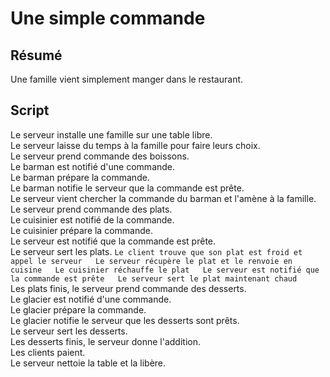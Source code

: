 Une simple commande
===================

Résumé
------

Une famille vient simplement manger dans le restaurant.

Script
------

Le serveur installe une famille sur une table libre.  
Le serveur laisse du temps à la famille pour faire leurs choix.  
Le serveur prend commande des boissons.  
Le barman est notifié d'une commande.  
Le barman prépare la commande.  
Le barman notifie le serveur que la commande est prête.  
Le serveur vient chercher la commande du barman et l'amène à la famille.  
Le serveur prend commande des plats.  
Le cuisinier est notifié de la commande.  
Le cuisinier prépare la commande.  
Le serveur est notifié que la commande est prête.  
Le serveur sert les plats.
`Le client trouve que son plat est froid et appel le serveur  
Le serveur récupère le plat et le renvoie en cuisine  
Le cuisinier réchauffe le plat  
Le serveur est notifié que la commande est prête  
Le serveur sert le plat maintenant chaud  `  
Les plats finis, le serveur prend commande des desserts.  
Le glacier est notifié d'une commande.  
Le glacier prépare la commande.  
Le glacier notifie le serveur que les desserts sont prêts.  
Le serveur sert les desserts.  
Les desserts finis, le serveur donne l'addition.  
Les clients paient.  
Le serveur nettoie la table et la libère.
